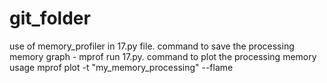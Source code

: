 ﻿# git_folder
use of memory_profiler in 17.py file.
command to save the processing memory graph - mprof run 17.py.
command to plot the processing memory usage mprof plot -t "my_memory_processing" --flame
